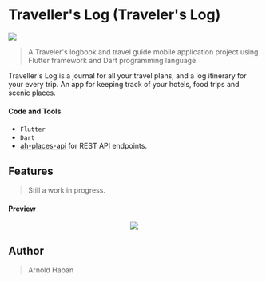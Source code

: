 # Traveller's Log (Traveler's Log)
![](https://img.shields.io/badge/version-1.0.0-blue.svg)
>A Traveler's logbook and travel guide mobile application project using Flutter framework and Dart programming language.

Traveller's Log is a journal for all your travel plans, and a log itinerary for your every trip. An app for keeping track of your hotels, food trips and scenic places.

#### Code and Tools
* ```Flutter```
* ```Dart```
* [ah-places-api](https://github.com/hsbyte/ah-places-api) for REST API endpoints.

## Features
>Still a work in progress.

#### Preview
<p align="center">
  <img src=".md/preview.gif">
</p>

## Author
>Arnold Haban

